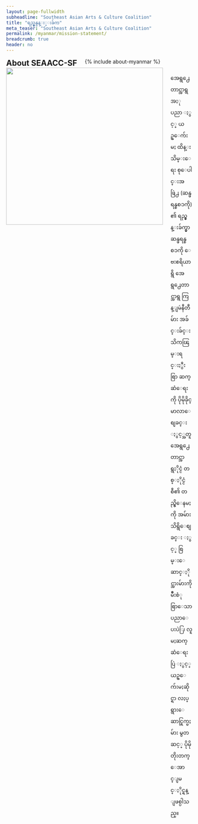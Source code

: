 ```yaml
---
layout: page-fullwidth
subheadline: "Southeast Asian Arts & Culture Coalition"
title: "ရည္မ္မွနွန္း္းခ်က"
meta_teaser: "Southeast Asian Arts & Culture Coalition"
permalink: /myanmar/mission-statement/
breadcrumb: true
header: no
---
```

<!--more-->
<div class="row">
<div class="bible-index medium-4 medium-push-8 columns">
<h2 style="margin: 0px">About SEAACC-SF</h2>
        {% include about-myanmar %}
</div><!-- /.medium-4.columns -->
<div class="medium-8 medium-pull-4 columns" markdown="1">
<img width="424" src="{{ site.urlimg }}seaacc-logo.png">

အေရွ႕ေတာင္အာရွ အႏုပညာ ႏွင့္ ယဥ္ေက်းမႈ ထိန္းသိမ္းေရး စုေပါင္းအဖြဲ႕ (ဆန္ဖရန္စစၥကို) ၏ ရည္မွန္းခ်က္မွာ ဆန္ဖရန္စစၥကို ေဗးဧရိယာရွိ အေရွ႕ေတာင္အာရွ ကြန္ျမဴနီတီမ်ား အခ်င္းခ်င္း သိကၽြမ္းရင္းႏွီးစြာ ဆက္ဆံေရးကို ပိုမိုခိုင္မာလာေစျခင္း ႏွင့္အတူ အေရွ႕ေတာင္အာရွႏိုင္ငံ တစ္ႏိုင္ငံစီ၏ တည္ရွိေနမႈကို အမ်ားသိရွိေစျခင္း ႏွင့္ စြမ္းေဆာင္ႏိုင္အားမ်ားကို မ်ဳိးစံုစြာေသာ ပညာေပးပဲြ၊ လူမႈဆက္ဆံေရးပြဲ ႏွင့္ ယဥ္ေက်းမႈဆိုင္ရာ လႈပ္ရွားေဆာင္ရြက္မႈမ်ား မွတဆင့္ ပိုမိုတိုးတက္ ေအာင္ျမင္ႏိုင္ရန္ ျဖစ္ပါသည္။

</div><!-- /.row -->
